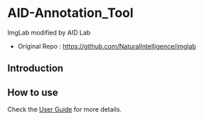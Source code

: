 # AID-Annotation_Tool
ImgLab modified by AID Lab
- Original Repo : https://github.com/NaturalIntelligence/imglab

## Introduction

## How to use
Check the [User Guide](https://github.com/dnjstjr93/AID-Annotation_Tool-V_API_data/blob/master/docs/Annotation%20Tool%20User%20Guide_v1.0.0_NSU.pdf) for more details.
